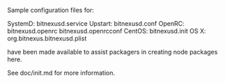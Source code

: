 Sample configuration files for:

SystemD: bitnexusd.service
Upstart: bitnexusd.conf
OpenRC:  bitnexusd.openrc
         bitnexusd.openrcconf
CentOS:  bitnexusd.init
OS X:    org.bitnexus.bitnexusd.plist

have been made available to assist packagers in creating node packages here.

See doc/init.md for more information.
